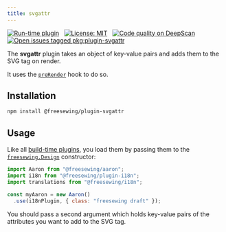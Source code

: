 ```yaml
---
title: svgattr
---
```


[![Run-time plugin](https://img.shields.io/badge/Type-run--time-lime.svg)](/plugins) &nbsp; [![License: MIT](https://img.shields.io/npm/l/@freesewing/plugin-svgattr.svg?label=License)](https://www.npmjs.com/package/@freesewing/plugin-svgattr) &nbsp; [![Code quality on DeepScan](https://deepscan.io/api/teams/2114/projects/2993/branches/23256/badge/grade.svg)](https://deepscan.io/dashboard#view=project&tid=2114&pid=2993&bid=23256) &nbsp; [![Open issues tagged pkg:plugin-svgattr](https://img.shields.io/github/issues/freesewing/freesewing/pkg:plugin-svgattr.svg?label=Issues)](https://github.com/freesewing/freesewing/issues?q=is%3Aissue+is%3Aopen+label%3Apkg%3Aplugin-svgattr)

The **svgattr** plugin takes an object of key-value pairs and adds them to the SVG tag on render.

It uses the [`preRender`](/plugins#preRender) hook to do so.

## Installation

```bash
npm install @freesewing/plugin-svgattr
```

## Usage

Like all [build-time plugins](/guides/plugins/#build-time-plugins), you load them by passing them to the [`freesewing.Design`](/reference/api#design) constructor:

```js
import Aaron from "@freesewing/aaron";
import i18n from "@freesewing/plugin-i18n";
import translations from "@freesewing/i18n";

const myAaron = new Aaron()
  .use(i18nPlugin, { class: "freesewing draft" });
```

You should pass a second argument which holds key-value pairs of the attributes you want to add to the SVG tag.


